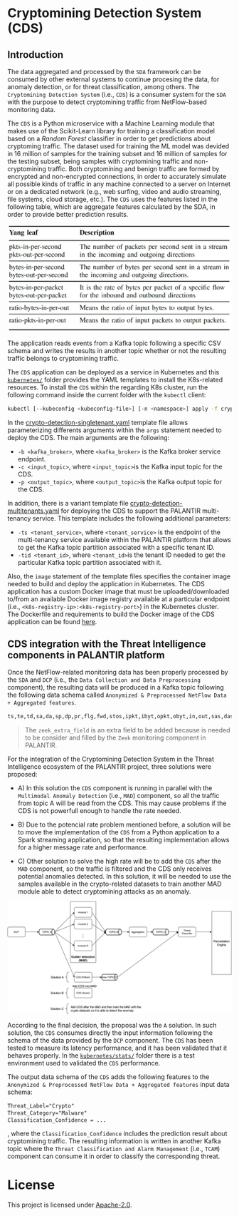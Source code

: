 # Cryptomining Detection System (CDS)

## Introduction

The data aggregated and processed by the `SDA` framework can be consumed by other external systems to continue procesing the data, for anomaly detection, or for threat classification, among others. The `Cryptomining Detection System` (i.e., `CDS`) is a consumer system for the `SDA` with the purpose to detect cryptomining traffic from NetFlow-based monitoring data. 

The `CDS` is a Python microservice with a Machine Learning module that makes use of the Scikit-Learn library for training a classification model based on a *Random Forest* classifier in order to get predictions about cryptoming traffic. The dataset used for training the ML model was devided in 16 million of samples for the training subset and 16 million of samples for the testing subset, being samples with cryptomining traffic and non-cryptomining traffic. Both cryptomining and benign traffic are formed by encrypted and non-encrypted connections, in order to accurately simulate all possible kinds of traffic in any machine connected to a server on Internet or on a dedicated network (e.g., web surfing, video and audio streaming, file systems, cloud storage, etc.). The `CDS` uses the features listed in the following table, which are aggregate features calculated by the SDA, in order to provide better prediction results.

![Aggregated-Features-for-CDS](images/SDA-netflow-aggregated-features.png)

The application reads events from a Kafka topic following a specific CSV schema and writes the results in another topic whether or not the resulting traffic belongs to cryptomining traffic. 

The `CDS` application can be deployed as a service in Kubernetes and this [`kubernetes/`](kubernetes/) folder provides the YAML templates to install the K8s-related resources. To install the `CDS` within the regarding K8s cluster, run the following command inside the current folder with the `kubectl` client:
```bash
kubectl [--kubeconfig <kubeconfig-file>] [-n <namespace>] apply -f crypto_detection-singletenant.yaml
```

In the [crypto-detection-singletenant.yaml](kubernetes/crypto-detection-singletenant.yaml) template file allows parameterizing differents arguments within the `args` statement needed to deploy the CDS. The main arguments are the following:
- `-b <kafka_broker>`, where `<kafka_broker>` is the Kafka broker service endpoint.
- `-c <input_topic>`, where `<input_topic>`is the Kafka input topic for the CDS.
- `-p <output_topic>`, where `<output_topic>`is the Kafka output topic for the CDS.

In addition, there is a variant template file [crypto-detection-multitenants.yaml](kubernetes/crypto-detection-multitenants.yaml) for deploying the CDS to support the PALANTIR multi-tenancy service. This template includes the following additional parameters:
- `-ts <tenant_service>`, where `<tenant_service>` is the endpoint of the multi-tenancy service available within the PALANTIR platform that allows to get the Kafka topic partition associated with a specific tenant ID.
- `-tid <tenant_id>`, where `<tenant_id>`is the tenant ID needed to get the particular Kafka topic partition associated with it. 

Also, the `image` statement of the template files specifies the container image needed to build and deploy the application in Kubernetes. The CDS application has a custom Docker image that must be uploaded/downloaded to/from an available Docker image registry available at a particular endpoint (i.e., `<k8s-registry-ip>:<k8s-registry-port>`) in the Kubernetes cluster. The Dockerfile and requirements to build the Docker image of the CDS application can be found [here](docker/).

## CDS integration with the Threat Intelligence components in PALANTIR platform

Once the NetFlow-related monitoring data has been properly processed by the `SDA` and `DCP` (i.e., the `Data Collection and Data Preprocessing` component), the resulting data will be produced in a Kafka topic following the following data schema called `Anonymized & Preprocessed NetFlow Data + Aggregated features`.

```bash
ts,te,td,sa,da,sp,dp,pr,flg,fwd,stos,ipkt,ibyt,opkt,obyt,in,out,sas,das,smk,dmk,dtos,dir,nh,nhb,svln,dvln,ismc,odmc,idmc,osmc,mpls1,mpls2,mpls3,mpls4,mpls5,mpls6,mpls7,mpls8,mpls9,mpls10,cl,sl,al,ra,eng,exid,tr,zeek_extra_field,pktips,pktops,bytips,bytops,bytippkt,bytoppkt,bytipo,pktipo,tpkt,tbyt,cp,prtcp,prudp,pricmp,prigmp,prother,flga,flgs,flgf,flgr,flgp,flgu
```

>The `zeek_extra_field` is an extra field to be added because is needed to be consider and filled by the `Zeek` monitoring component in PALANTIR.

For the integration of the Cryptomining Detection System in the Threat Intelligence ecosystem of the PALANTIR project, three solutions were proposed:

- A) In this solution the `CDS` component is running in parallel with the `Multimodal Anomaly Detection` (i.e., `MAD`) component, so all the traffic from topic A will be read from the CDS. This may cause problems if the CDS is not powerfull enough to handle the rate needed.

- B) Due to the potencial rate problem mentioned before, a solution will be to move the implementation of the `CDS` from a Python application to a Spark streaming application, so that the resulting implementation allows for a higher message rate and performance.

- C) Other solution to solve the high rate will be to add the `CDS` after the `MAD` component, so the traffic is filtered and the CDS only receives potential anomalies detected. In this solution, it will be needed to use the samples available in the crypto-related datasets to train another MAD module able to detect cryptomining attacks as an anomaly.

![CDS-integration-TI-background](images/CDS-integration-ThreatIntelligence-solutions.png)

According to the final decision, the proposal was the `A` solution. In such solution, the `CDS` consumes directly the input information following the schema of the data provided by the `DCP` component. The `CDS` has been tested to measure its latency performance, and it has been validated that it behaves properly. In the [`kubernetes/stats/`](kubernetes/stats/) folder there is a test environment used to validated the `CDS` performance.

The output data schema of the `CDS` adds the following features to the `Anonymized & Preprocessed NetFlow Data + Aggregated features` input data schema: 
   ```
   Threat_Label="Crypto"
   Threat_Category="Malware"
   Classification_Confidence = ...
   ```
, where the `Classification_Confidence` includes the prediction result about cryptomining traffic. The resulting information is written in another Kafka topic where the `Threat Classification and Alarm Management` (i.e., `TCAM`) component can consume it in order to classify the corresponding threat.

# License

This project is licensed under [Apache-2.0](https://www.apache.org/licenses/LICENSE-2.0).

